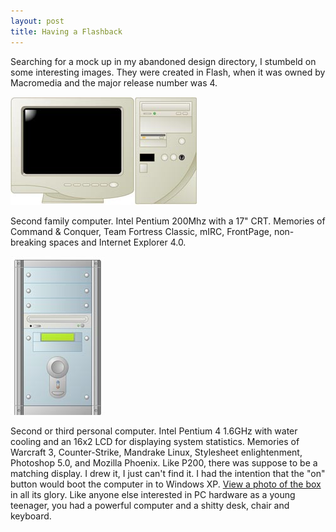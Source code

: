 ```yaml
---
layout: post
title: Having a Flashback
---
```


Searching for a mock up in my abandoned design directory, I stumbeld on some interesting images. They were created in Flash, when it was owned by Macromedia and the major release number was 4.

[![P200 ](/images/posts/2009-04-06-having-a-flashback/p200_thumb.jpg)](/images/posts/2009-04-06-having-a-flashback/p200.jpg)

Second family computer. Intel Pentium 200Mhz with a 17" CRT. Memories of Command & Conquer, Team Fortress Classic, mIRC, FrontPage, non-breaking spaces and Internet Explorer 4.0.

[![The Water Tank ](/images/posts/2009-04-06-having-a-flashback/the_water_tower_thumb.jpg)](/images/posts/2009-04-06-having-a-flashback/the_water_tower.jpg)

Second or third personal computer. Intel Pentium 4 1.6GHz with water cooling and an 16x2 LCD for displaying system statistics. Memories of Warcraft 3, Counter-Strike, Mandrake Linux, Stylesheet enlightenment, Photoshop 5.0, and Mozilla Phoenix. Like P200, there was suppose to be a matching display. I drew it, I just can't find it. I had the intention that the "on" button would boot the computer in to Windows XP. [View a photo of the box](/images/posts/2009-04-06-having-a-flashback/the_water_tower_photo.jpg) in all its glory. Like anyone else interested in PC hardware as a young teenager, you had a powerful computer and a shitty desk, chair and keyboard.
